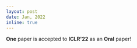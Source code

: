 ```yaml
---
layout: post
date: Jan, 2022
inline: true
---
```


<b>One</b> paper is accepted to **ICLR'22** as an **Oral** paper! 
<!-- :sparkles: :smile: -->
